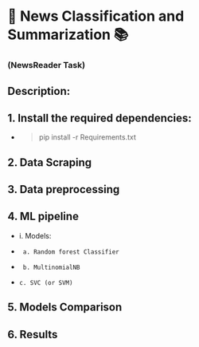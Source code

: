 # 📰 News Classification and Summarization 📚
### (NewsReader Task)
## Description:
## 1. Install the required dependencies:
- >   pip install -r Requirements.txt
## 2. Data Scraping
## 3. Data preprocessing
## 4. ML pipeline 
- i. Models:
-      a. Random forest Classifier
-      b. MultinomialNB
-     c. SVC (or SVM)
## 5. Models Comparison
## 6. Results
